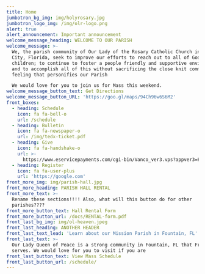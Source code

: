 ```yaml
---
title: Home
jumbotron_bg_img: img/holyrosary.jpg
jumbotron_logo_img: /img/olr-logo.png
alert: true
alert_announcement: Important announcement
welcome_message_heading: WELCOME TO OUR PARISH
welcome_message: >-
  We, the parish community of Our Lady of the Rosary Catholic Church in Panama
  City, Florida, seek to improve our efforts to reach out to all of God`s
  children; to continue to foster a people friendly and supportive environment;
  and to accomplish all of this without sacrificing the close knit community
  feeling that personifies our Parish

  We would love for you to join us for Mass this weekend.
welcome_message_button_text: Get Directions
welcome_message_button_URL: 'https://goo.gl/maps/94Ch96w6S6M2'
front_boxes:
  - heading: Schedule
    icon: fa fa-bell-o
    url: /schedule
  - heading: Bulletin
    icon: fa fa-newspaper-o
    url: /img/tedx-ticket.pdf
  - heading: Give
    icon: fa fa-handshake-o
    url: >-
      https://www.eservicepayments.com/cgi-bin/Vanco_ver3.vps?appver3=Fi1giPL8kwX_Oe1AO50jRpD4Ri1ipMz8SjtO-fInVtuhjXsUKRLlmI4vCU4-rZZZ2EvVVAEjqawDomKT1pbouYCLiHsYNviTLNfVAvw7pMg=&ver=3
  - heading: Register
    icon: fa fa-user-plus
    url: 'https://google.com'
front_more_img: img/parish-hall.jpg
front_more_heading: PARISH HALL RENTAL
front_more_text: >-
  Rename these sections!!!! Also, what will this button do for other
  parishes????
front_more_button_text: Hall Rental Form
front_more_button_url: /docs/RENTAL-form.pdf
front_last_bg_img: img/ol-heaven.jpeg
front_last_heading: ANOTHER HEADER
front_last_text_lead: 'Learn about our Mission Parish in Fountain, FL'
front_last_text: >-
  Our Lady Queen of Peace is a strong community in Fountain, FL that Fr. Brown
  serves. We would love for you to visit if you are
front_last_button_text: View Mass Schedule
front_last_button_url: /schedule/
---
```


